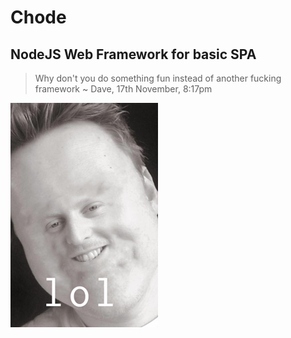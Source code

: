 # Chode
## NodeJS Web Framework for basic SPA

>Why don't you do something fun instead of another fucking framework
~ Dave, 17th November, 8:17pm

![David](/docs/darve.png?raw=true "Fuck you, Dave")
